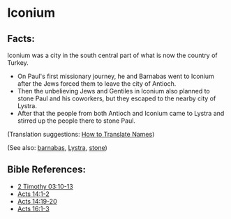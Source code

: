 # Iconium #

## Facts: ##

Iconium was a city in the south central part of what is now the country of Turkey.

* On Paul's first missionary journey, he and Barnabas went to Iconium after the Jews forced them to leave the city of Antioch.
* Then the unbelieving Jews and Gentiles in Iconium also planned to stone Paul and his coworkers, but they escaped to the nearby city of Lystra.
* After that the people from both Antioch and Iconium came to Lystra and stirred up the people there to stone Paul.

(Translation suggestions: [How to Translate Names](https://git.door43.org/Door43/en-ta-translate-vol1/src/master/content/translate_names.md))

(See also: [barnabas](../other/barnabas.md), [Lystra](../other/lystra.md), [stone](../other/stone.md))

## Bible References: ##

* [2 Timothy 03:10-13](https://door43.org/en/bible/notes/2ti/03/10)
* [Acts 14:1-2](https://door43.org/en/bible/notes/act/14/01)
* [Acts 14:19-20](https://door43.org/en/bible/notes/act/14/19)
* [Acts 16:1-3](https://door43.org/en/bible/notes/act/16/01)

